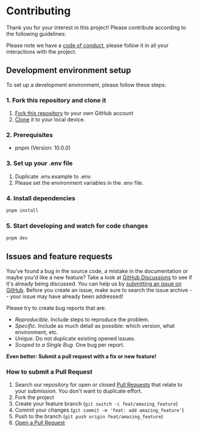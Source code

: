 <!-- Complete [TODO] -->

# Contributing

Thank you for your interest in this project! Please contribute according to the following guidelines:

Please note we have a [code of conduct](CODE_OF_CONDUCT.md), please follow it in all your interactions with the project.

## Development environment setup

To set up a development environment, please follow these steps:

### 1. Fork this repository and clone it

1. [Fork this repository](https://github.com/giselles-ai/giselle/fork) to your own GitHub account
2. [Clone](https://help.github.com/articles/cloning-a-repository/) it to your local device.

### 2. Prerequisites

- pnpm (Version: 10.0.0)

### 3. Set up your .env file

1. Duplicate .env.example to .env.
2. Please set the environment variables in the .env file.

### 4. Install dependencies

```sh
pnpm install
```

### 5. Start developing and watch for code changes

```sh
pnpm dev
```

## Issues and feature requests

You've found a bug in the source code, a mistake in the documentation or maybe you'd like a new feature? Take a look at [GitHub Discussions](https://github.com/giselles-ai/giselle/discussions) to see if it's already being discussed. You can help us by [submitting an issue on GitHub](https://github.com/giselles-ai/giselle/issues). Before you create an issue, make sure to search the issue archive -- your issue may have already been addressed!

Please try to create bug reports that are:

- _Reproducible._ Include steps to reproduce the problem.
- _Specific._ Include as much detail as possible: which version, what environment, etc.
- _Unique._ Do not duplicate existing opened issues.
- _Scoped to a Single Bug._ One bug per report.

**Even better: Submit a pull request with a fix or new feature!**

### How to submit a Pull Request

1. Search our repository for open or closed [Pull Requests](https://github.com/giselles-ai/giselle/pulls) that relate to your submission. You don't want to duplicate effort.
2. Fork the project
3. Create your feature branch (`git switch -c feat/amazing_feature`)
4. Commit your changes (`git commit -m 'feat: add amazing_feature'`)
5. Push to the branch (`git push origin feat/amazing_feature`)
6. [Open a Pull Request](https://github.com/giselles-ai/giselle/compare?expand=1)
